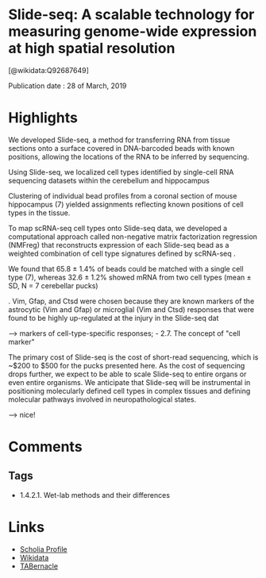 
Slide-seq: A scalable technology for measuring genome-wide expression at high spatial resolution
================================================================================================
  
  [@wikidata:Q92687649]  
  
Publication date : 28 of March, 2019  

# Highlights

We developed Slide-seq, a method for transferring RNA from tissue sections onto a surface covered in DNA-barcoded beads with known positions, allowing the locations of the RNA to be inferred by sequencing.

Using Slide-seq, we localized cell types identified by single-cell RNA sequencing datasets within the cerebellum and hippocampus


Clustering of individual bead profiles from a coronal section of mouse hippocampus (7) yielded assignments reflecting known positions of cell types in the tissue.

To map scRNA-seq cell types onto Slide-seq data, we developed a computational approach called non-negative matrix factorization regression (NMFreg) that reconstructs expression of each Slide-seq bead as a weighted combination of cell type signatures defined by scRNA-seq .

We found that 65.8 ± 1.4% of beads could be matched with a single cell type (7), whereas 32.6 ± 1.2% showed mRNA from two cell types (mean ± SD, N = 7 cerebellar pucks) 


. Vim, Gfap, and Ctsd were chosen because they are known markers of the astrocytic (Vim and Gfap) or microglial (Vim and Ctsd) responses that were found to be highly up-regulated at the injury in the Slide-seq dat

--> markers of cell-type-specific responses; - 2.7. The concept of "cell marker"


The primary cost of Slide-seq is the cost of short-read sequencing, which is ~$200 to $500 for the pucks presented here. As the cost of sequencing drops further, we expect to be able to scale Slide-seq to entire organs or even entire organisms. We anticipate that Slide-seq will be instrumental in positioning molecularly defined cell types in complex tissues and defining molecular pathways involved in neuropathological states.

--> nice!
# Comments

## Tags
- 1.4.2.1. Wet-lab methods and their differences
# Links
  
 * [Scholia Profile](https://scholia.toolforge.org/work/Q92687649)  
 * [Wikidata](https://www.wikidata.org/wiki/Q92687649)  
 * [TABernacle](https://tabernacle.toolforge.org/?#/tab/manual/Q92687649/P921%3BP4510)  
